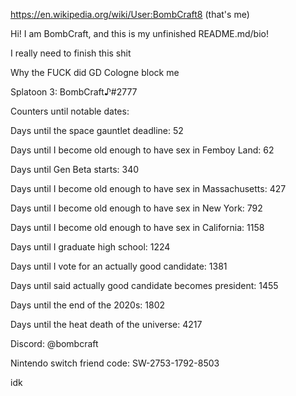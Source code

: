 https://en.wikipedia.org/wiki/User:BombCraft8 (that's me)

Hi! I am BombCraft, and this is my unfinished README.md/bio!

I really need to finish this shit

Why the FUCK did GD Cologne block me

Splatoon 3: BombCraft♪#2777

Counters until notable dates:

Days until the space gauntlet deadline: 52

Days until I become old enough to have sex in Femboy Land: 62

Days until Gen Beta starts: 340

Days until I become old enough to have sex in Massachusetts: 427

Days until I become old enough to have sex in New York: 792

Days until I become old enough to have sex in California: 1158

Days until I graduate high school: 1224

Days until I vote for an actually good candidate: 1381

Days until said actually good candidate becomes president: 1455

Days until the end of the 2020s: 1802

Days until the heat death of the universe: 4217

Discord: @bombcraft

Nintendo switch friend code: SW-2753-1792-8503

idk
